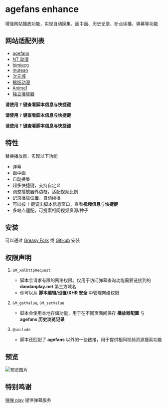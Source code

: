 # agefans enhance

增强网站播放功能，实现自动换集、画中画、历史记录、断点续播、弹幕等功能

## 网站适配列表

- [agefans](http://www.age.tv)
- [NT 动漫](https://www.ntdm8.com)
- [bimiacg](http://www.bimiacg10.net)
- [mutean](https://www.mutean.com)
- [次元城](https://www.ciyuancheng.net)
- [稀饭动漫](https://dick.xfani.com)
- [Anime1](https://anime1.me)
- [独立播放器](https://ironkinoko.github.io/agefans-enhance/)

**请使用 <kbd>?</kbd> 键查看脚本信息与快捷键**

**请使用 <kbd>?</kbd> 键查看脚本信息与快捷键**

**请使用 <kbd>?</kbd> 键查看脚本信息与快捷键**

## 特性

替换播放器，实现以下功能

- 弹幕
- 画中画
- 自动换集
- 超多快捷键，支持自定义
- 调整播放器外边框，适配视频比例
- 记录播放位置，自动续播
- 可以按 <kbd>?</kbd> 键调出脚本信息窗口，查看**视频信息**与**快捷键**
- 多站点适配，可搜索相同视频资源/种子

## 安装

可以通过 [Greasy Fork](https://greasyfork.org/scripts/424023) 或 [GitHub](https://github.com/IronKinoko/agefans-enhance/raw/gh-pages/index.user.js) 安装

## 权限声明

1. `GM_xmlhttpRequest`

   - 脚本会请求有限的网络权限。仅用于访问弹幕查询功能需要链接到的 **dandanplay.net** 第三方域名
   - 你可以从 **脚本编辑/设置/XHR 安全** 中管理网络权限

2. `GM_getValue`, `GM_setValue`

   - 脚本会使用本地存储功能，用于在不同页面间保存 **播放器配置** 与 **agefans 历史浏览记录**

3. `@include`

   - 脚本还匹配了 **agefans** 以外的一些链接，用于提供相同视频资源搜索功能

## 预览

![预览图片](https://raw.githubusercontent.com/IronKinoko/asset/master/agefans-enhance/preview.jpg)

## 特别鸣谢

[弹弹 play](https://www.dandanplay.com/) 提供弹幕服务

